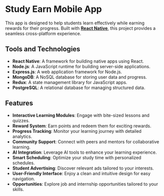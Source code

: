 # Study Earn Mobile App

This app is designed to help students learn effectively while earning rewards for their progress. Built with [**React Native**](https://reactnative.dev), this project provides a seamless cross-platform experience.

## Tools and Technologies
- **React Native**: A framework for building native apps using React.
- **Node.js**: A JavaScript runtime for building server-side applications.
- **Express.js**: A web application framework for Node.js.
- **MongoDB**: A NoSQL database for storing user data and progress.
- **Redux**: A state management library for JavaScript apps.
- **PostgreSQL**: A relational database for managing structured data.

## Features

- **Interactive Learning Modules**: Engage with bite-sized lessons and quizzes.
- **Reward System**: Earn points and redeem them for exciting rewards.
- **Progress Tracking**: Monitor your learning journey with detailed analytics.
- **Community Support**: Connect with peers and mentors for collaborative learning.
- **AI Integration**: Leverage AI tools to enhance your learning experience.
- **Smart Scheduling**: Optimize your study time with personalized schedules.
- **Student Advertising**: Discover relevant ads tailored to your interests.
- **User-Friendly Interface**: Enjoy a clean and intuitive design for easy navigation.
- **Opportunities**: Explore job and internship opportunities tailored to your skills.
